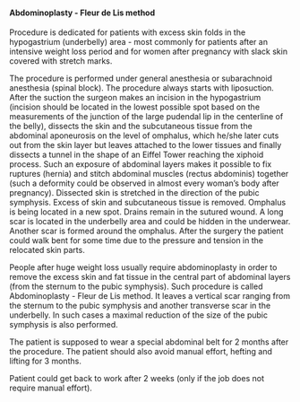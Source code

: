 <h4 class="text-center text-primary">Abdominoplasty - Fleur de Lis method</h4>

Procedure is dedicated for patients with excess skin folds in the hypogastrium (underbelly) area -
most commonly for patients after an intensive weight loss period and for women after pregnancy
with slack skin covered with stretch marks.

The procedure is performed under general anesthesia or subarachnoid anesthesia (spinal block).
The procedure always starts with liposuction. After the suction the surgeon makes an incision in
the hypogastrium (incision should be located in the lowest possible spot based on the
measurements of the junction of the large pudendal lip in the centerline of the belly), dissects the
skin and the subcutaneous tissue from the abdominal aponeurosis on the level of omphalus, which
he/she later cuts out from the skin layer but leaves attached to the lower tissues and finally
dissects a tunnel in the shape of an Eiffel Tower reaching the xiphoid process. Such an exposure
of abdominal layers makes it possible to fix ruptures (hernia) and stitch abdominal muscles (rectus
abdominis) together (such a deformity could be observed in almost every woman’s body after
pregnancy). Dissected skin is stretched in the direction of the pubic symphysis. Excess of skin and
subcutaneous tissue is removed. Omphalus is being located in a new spot. Drains remain in the
sutured wound. A long scar is located in the underbelly area and could be hidden in the underwear.
Another scar is formed around the omphalus. After the surgery the patient could walk bent for
some time due to the pressure and tension in the relocated skin parts.

People after huge weight loss usually require abdominoplasty in order to remove the excess skin
and fat tissue in the central part of abdominal layers (from the sternum to the pubic symphysis).
Such procedure is called Abdominoplasty - Fleur de Lis method. It leaves a vertical scar ranging
from the sternum to the pubic symphysis and another transverse scar in the underbelly. In such
cases a maximal reduction of the size of the pubic symphysis is also performed.

The patient is supposed to wear a special abdominal belt for 2 months after the procedure. The
patient should also avoid manual effort, hefting and lifting for 3 months.

Patient could get back to work after 2 weeks (only if the job does not require manual effort).
